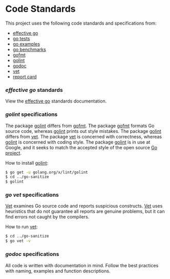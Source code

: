 # Code Standards

This project uses the following code standards and specifications from:
- [effective go](https://golang.org/doc/effective_go.html)
- [go tests](https://golang.org/pkg/testing/)
- [go examples](https://golang.org/pkg/testing/#hdr-Examples)
- [go benchmarks](https://golang.org/pkg/testing/#hdr-Benchmarks)
- [gofmt](https://golang.org/cmd/gofmt/)
- [golint](https://github.com/golang/lint)
- [godoc](https://godoc.org/golang.org/x/tools/cmd/godoc)
- [vet](https://golang.org/cmd/vet/)
- [report card](https://goreportcard.com/)

### *effective go* standards
View the [effective go](https://golang.org/doc/effective_go.html) standards documentation.

### *golint* specifications
The package [golint](https://github.com/golang/lint) differs from [gofmt](https://golang.org/cmd/gofmt/). The package [gofmt](https://golang.org/cmd/gofmt/) formats Go source code, whereas [golint](https://github.com/golang/lint) prints out style mistakes. The package [golint](https://github.com/golang/lint) differs from [vet](https://golang.org/cmd/vet/). The package [vet](https://golang.org/cmd/vet/) is concerned with correctness, whereas [golint](https://github.com/golang/lint) is concerned with coding style. The package [golint](https://github.com/golang/lint) is in use at Google, and it seeks to match the accepted style of the open source [Go project](https://golang.org/).

How to install [golint](https://github.com/golang/lint):
```bash
$ go get -u golang.org/x/lint/golint
$ cd ../go-sanitize
$ golint
```

### *go vet* specifications
[Vet](https://golang.org/cmd/vet/) examines Go source code and reports suspicious constructs. [Vet](https://golang.org/cmd/vet/) uses heuristics that do not guarantee all reports are genuine problems, but it can find errors not caught by the compilers.

How to run [vet](https://golang.org/cmd/vet/):
```bash
$ cd ../go-sanitize
$ go vet -v
```

### *godoc* specifications
All code is written with documentation in mind. Follow the best practices with naming, examples and function descriptions.
